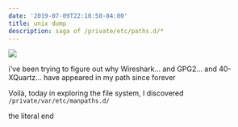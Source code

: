 ```yaml
---
date: '2019-07-09T22:10:50-04:00'
title: unix dump
description: saga of /private/etc/paths.d/*
---
```

![](http://ww2.sinaimg.cn/large/006tNc79ly1g4uip8qfmij30v20rctdn.jpg)

i've been trying to figure out why Wireshark... and GPG2... and 40-XQuartz... have appeared in my path since forever

Voilà, today in exploring the file system, I discovered `/private/var/etc/manpaths.d/`

the literal end 
